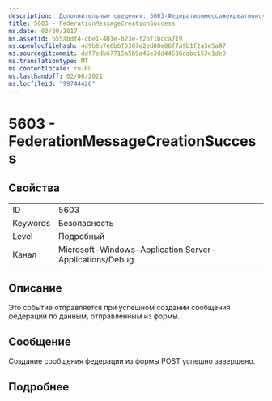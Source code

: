 ```yaml
---
description: 'Дополнительные сведения: 5603-Федератионмессажекреатионсукцесс'
title: 5603 - FederationMessageCreationSuccess
ms.date: 03/30/2017
ms.assetid: b55abdf4-cbe1-401e-b23e-f2bf1bcca719
ms.openlocfilehash: 4d9b8b7e6b6f5307e2ed08e06f7a9b1f2a5e5a97
ms.sourcegitcommit: ddf7edb67715a5b9a45e3dd44536dabc153c1de0
ms.translationtype: MT
ms.contentlocale: ru-RU
ms.lasthandoff: 02/06/2021
ms.locfileid: "99744426"
---
```

# <a name="5603---federationmessagecreationsuccess"></a>5603 - FederationMessageCreationSuccess

## <a name="properties"></a>Свойства  
  
|||  
|-|-|  
|ID|5603|  
|Keywords|Безопасность|  
|Level|Подробный|  
|Канал|Microsoft-Windows-Application Server-Applications/Debug|  
  
## <a name="description"></a>Описание  

 Это событие отправляется при успешном создании сообщения федерации по данным, отправленным из формы.  
  
## <a name="message"></a>Сообщение  

 Создание сообщения федерации из формы POST успешно завершено.  
  
## <a name="details"></a>Подробнее

